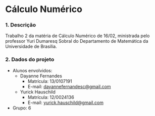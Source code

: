 # Cálculo Numérico

### 1. Descrição

Trabalho 2 da matéria de Cálculo Numérico de 16/02, ministrada pelo professor Yuri Dumaresq Sobral do Departamento de Matemática da Universidade de Brasília.

### 2. Dados do projeto

* Alunos envolvidos:
  * Dayanne Fernandes
    * Matrícula: 13/0107191
    * E-mail: dayannefernandesc@gmail.com
  * Yurick Hauschild
    * Matrícula: 12/0024136
    * E-mail: yurick.hauschild@gmail.com
* Grupo: 6
